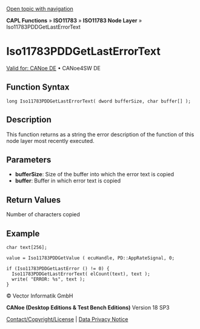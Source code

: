 [Open topic with navigation](../../../../../../CANoeDEFamily.htm#Topics/CAPLFunctions/ISO11783/ISONodeLayer/Functions/CAPLfunctionIso11783PDDgetlasterrortext.md)

**CAPL Functions** » **ISO11783** » **ISO11783 Node Layer** » Iso11783PDDGetLastErrorText

# Iso11783PDDGetLastErrorText

[Valid for: CANoe DE](../../../../Shared/FeatureAvailability.md) • CANoe4SW DE

## Function Syntax

```plaintext
long Iso11783PDDGetLastErrorText( dword bufferSize, char buffer[] );
```

## Description

This function returns as a string the error description of the function of this node layer most recently executed.

## Parameters

- **bufferSize**: Size of the buffer into which the error text is copied
- **buffer**: Buffer in which error text is copied

## Return Values

Number of characters copied

## Example

```plaintext
char text[256];

value = Iso11783PDDGetValue ( ecuHandle, PD::AppRateSignal, 0;

if (Iso11783PDDGetLastError () != 0) {
  Iso11783PDDGetLastErrorText( elCount(text), text );
  write( "ERROR: %s", text );
}
```

© Vector Informatik GmbH

**CANoe (Desktop Editions & Test Bench Editions)** Version 18 SP3

[Contact/Copyright/License](../../../../Shared/ContactCopyrightLicense.md) | [Data Privacy Notice](https://www.vector.com/int/en/company/get-info/privacy-policy/)
